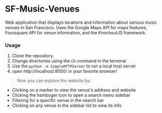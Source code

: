 # SF-Music-Venues
Web application that displays locations and information about various music venues in 
San Francisco. Uses the Google Maps API for maps features, Foursquare API for venue
information, and the KnockoutJS framework.

### Usage 
1) Clone the repository. 
2) Change directories using the `CD` command in the terminal
3) Use the `python -m SimpleHTTPServer` to run a local host server
5) open http://localhost:8000/ in your favorite browser!
>Now you can explore the website by:
- Clicking on a marker to view the venue's address and website
- Clicking the hambuger icon to open a search menu sidebar
- Filtering for a specific venue in the search bar
- Clicking on any venue in the sidebar list to view its info
